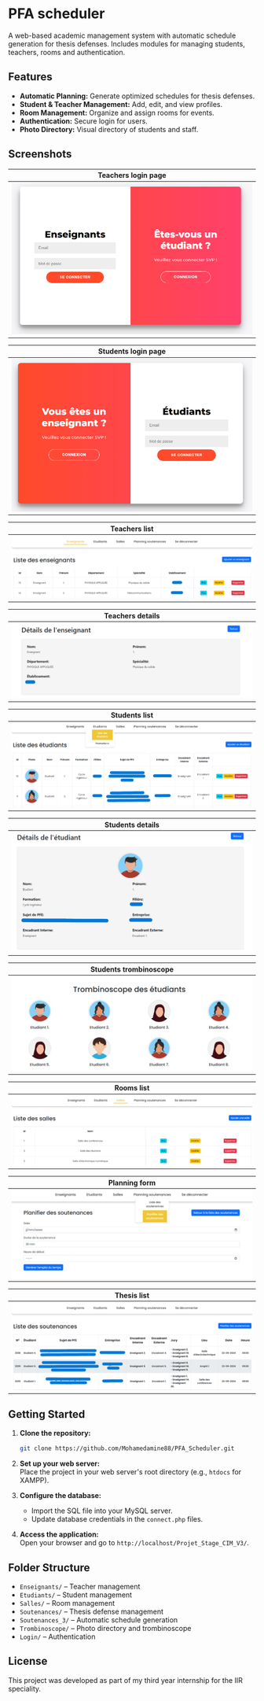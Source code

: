 # PFA scheduler

A web-based academic management system with automatic schedule generation for thesis defenses. Includes modules for managing students, teachers, rooms and authentication.

## Features

- **Automatic Planning:** Generate optimized schedules for thesis defenses.
- **Student & Teacher Management:** Add, edit, and view profiles.
- **Room Management:** Organize and assign rooms for events.
- **Authentication:** Secure login for users.
- **Photo Directory:** Visual directory of students and staff.

## Screenshots

| Teachers login page |
|----------|
| ![Login_page](Screenshots/Enseignant_Login.png) |

| Students login page |
|---------------|
| ![Login_page](Screenshots/Etudiant_Login.png) |

| Teachers list |
|---------------|
| ![Teachers_list](Screenshots/Enseignant_List.png) |

| Teachers details |
|---------------|
| ![Teachers_details](Screenshots/Enseignant_Details.png) |

| Students list |
|---------------|
| ![Students_list](Screenshots/Etudiant_List.png) |

| Students details |
|-------------------|
| ![Students_details](Screenshots/Infos_Etudiants.png) |

| Students trombinoscope |
|-------------------|
| ![trombinoscope](Screenshots/Etudiant_Trombino.png) |

| Rooms list |
|-------------------|
| ![Rooms_list](Screenshots/Salles_List.png) |

| Planning form |
|-------------------|
| ![Planning_form](Screenshots/Formulaire_Plannification.png) |

| Thesis list |
|-------------------|
| ![Thesis_form](Screenshots/Soutenances_List.png) |

## Getting Started

1. **Clone the repository:**
   ```bash
   git clone https://github.com/Mohamedamine88/PFA_Scheduler.git
   ```

2. **Set up your web server:**  
   Place the project in your web server's root directory (e.g., `htdocs` for XAMPP).

3. **Configure the database:**  
   - Import the SQL file into your MySQL server.
   - Update database credentials in the `connect.php` files.

4. **Access the application:**  
   Open your browser and go to `http://localhost/Projet_Stage_CIM_V3/`.

## Folder Structure

- `Enseignants/` – Teacher management
- `Etudiants/` – Student management
- `Salles/` – Room management
- `Soutenances/` – Thesis defense management
- `Soutenances_3/` – Automatic schedule generation
- `Trombinoscope/` – Photo directory and trombinoscope
- `Login/` – Authentication

## License

This project was developed as part of my third year internship for the IIR speciality. 
